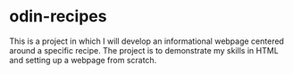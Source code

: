 # odin-recipes

This is a project in which I will develop an informational webpage centered around a specific recipe.
The project is to demonstrate my skills in HTML and setting up a webpage from scratch.